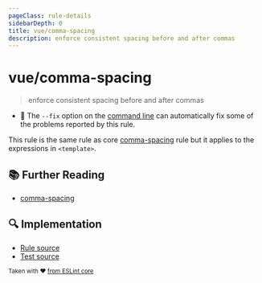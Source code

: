 ```yaml
---
pageClass: rule-details
sidebarDepth: 0
title: vue/comma-spacing
description: enforce consistent spacing before and after commas
---
```

# vue/comma-spacing
> enforce consistent spacing before and after commas

- :wrench: The `--fix` option on the [command line](https://eslint.org/docs/user-guide/command-line-interface#fixing-problems) can automatically fix some of the problems reported by this rule.

This rule is the same rule as core [comma-spacing] rule but it applies to the expressions in `<template>`.

## :books: Further Reading

- [comma-spacing]

[comma-spacing]: https://eslint.org/docs/rules/comma-spacing

## :mag: Implementation

- [Rule source](https://github.com/vuejs/eslint-plugin-vue/blob/master/lib/rules/comma-spacing.js)
- [Test source](https://github.com/vuejs/eslint-plugin-vue/blob/master/tests/lib/rules/comma-spacing.js)

<sup>Taken with ❤️ [from ESLint core](https://eslint.org/docs/rules/comma-spacing)</sup>
